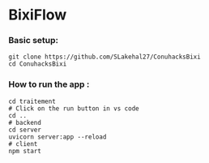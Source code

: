 # BixiFlow

### Basic setup:

```
git clone https://github.com/SLakehal27/ConuhacksBixi
cd ConuhacksBixi
```
### How to run the app : 
```
cd traitement
# Click on the run button in vs code
cd ..
# backend
cd server
uvicorn server:app --reload
# client
npm start
```
